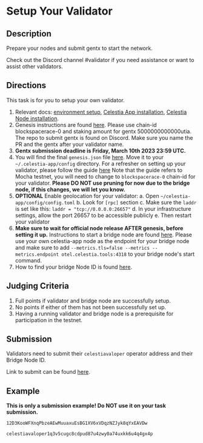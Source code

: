 # Setup Your Validator

## Description

Prepare your nodes and submit gentx to start the network.

Check out the Discord channel #validator if you need assistance
or want to assist other validators.

## Directions

This task is for you to setup your own validator.

1. Relevant docs: [environment setup](https://docs.celestia.org/nodes/environment/),
  [Celestia App installation](https://docs.celestia.org/nodes/celestia-app/),
  [Celestia Node installation](https://docs.celestia.org/nodes/celestia-node/).
2. Genesis instructions are found [here](https://docs.celestia.org/nodes/celestia-app-commands#signing-genesis-for-a-new-network).
  Please use chain-id blockspacerace-0 and staking amount for gentx
  5000000000000utia. The repo to submit gentx is found on Discord.
  Make sure you name the PR and the gentx after your validator name.
3. **Gentx submission deadline is Friday, March 10th 2023 23:59 UTC.**
4. You will find the final `genesis.json` file [here](https://github.com/celestiaorg/networks/blob/master/blockspacerace/genesis.json).
  Move it to your `~/.celestia-app/config` directory. For a refresher
  on setting up your validator, please follow the guide [here](https://docs.celestia.org/nodes/validator-node/)
  Note that the guide refers to Mocha testnet, you will need to
  change to `blockspacerace-0` chain-id for your validator. **Please DO
  NOT use pruning for now due to the bridge node, if this changes, we
  will let you know.**
5. **OPTIONAL** Enable geolocation for your validator:
  a. Open `~/celestia-app/config/config.toml`
  b. Look for `[rpc]` section
  c. Make sure the `laddr` is set like this: `laddr = "tcp://0.0.0.0:26657"`
  d. In your infrastructure settings, allow the port 26657 to be accessible publicly
  e. Then restart your validator
6. **Make sure to wait for official node release AFTER genesis,
  before setting it up.** Instructions to start a bridge
  node are found [here](https://docs.celestia.org/nodes/bridge-node/#deploy-the-celestia-bridge-node).
  Please use your own celestia-app node as the endpoint for your
  bridge node and make sure to add
  `--metrics.tls=false --metrics --metrics.endpoint otel.celestia.tools:4318`
  to your bridge node's start command.
7. How to find your bridge Node ID is found [here](../developers/node-gateway-docs.mdx/#post-p2pinfo).

## Judging Criteria

1. Full points if validator and bridge node are successfully setup.
2. No points if either of them has not been successfully set up.
3. Having a running validator and bridge node is a prerequisite for
  participation in the testnet.

## Submission

Validators need to submit their `celestiavaloper` operator address and
their Bridge Node ID.

Link to submit can be found [here](https://celestia.knack.com/theblockspacerace#testnet-portal).

## Example

**This is only a submission example! Do NOT use it on your task submission.**

`12D3KooWFXnqPbzeAEwMuuaxuEsBG1XV6xVDqzNZJyk8qYxEAVDw`

`celestiavaloper1q3v5cugc8cdpud87u4zwy0a74uxkk6u4q4gx4p`
